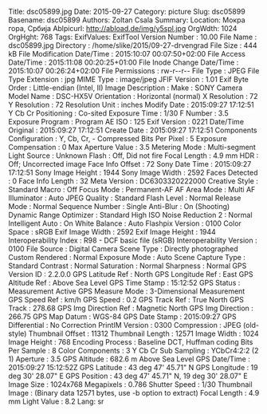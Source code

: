 Title: dsc05899.jpg
Date: 2015-09-27
Category: picture
Slug: dsc05899
Basename: dsc05899
Authors: Zoltan Csala
Summary:
Location: Мокра гора, Србија
Ablpicurl: http://abload.de/img/y5spl.jpg
OrgWdth: 1024
OrgHght: 768
Tags:
ExifValues: ExifTool Version Number : 10.00
            File Name : dsc05899.jpg
            Directory : /home/slike/2015/09-27-drvengrad
            File Size : 444 kB
            File Modification Date/Time : 2015:10:07 00:07:50+02:00
            File Access Date/Time : 2015:11:08 00:20:25+01:00
            File Inode Change Date/Time : 2015:10:07 00:26:24+02:00
            File Permissions : rw-r--r--
            File Type : JPEG
            File Type Extension : jpg
            MIME Type : image/jpeg
            JFIF Version : 1.01
            Exif Byte Order : Little-endian (Intel, II)
            Image Description :
            Make : SONY
            Camera Model Name : DSC-HX5V
            Orientation : Horizontal (normal)
            X Resolution : 72
            Y Resolution : 72
            Resolution Unit : inches
            Modify Date : 2015:09:27 17:12:51
            Y Cb Cr Positioning : Co-sited
            Exposure Time : 1/30
            F Number : 3.5
            Exposure Program : Program AE
            ISO : 125
            Exif Version : 0221
            Date/Time Original : 2015:09:27 17:12:51
            Create Date : 2015:09:27 17:12:51
            Components Configuration : Y, Cb, Cr, -
            Compressed Bits Per Pixel : 5
            Exposure Compensation : 0
            Max Aperture Value : 3.5
            Metering Mode : Multi-segment
            Light Source : Unknown
            Flash : Off, Did not fire
            Focal Length : 4.9 mm
            HDR : Off; Uncorrected image
            Face Info Offset : 72
            Sony Date Time : 2015:09:27 17:12:51
            Sony Image Height : 1944
            Sony Image Width : 2592
            Faces Detected : 0
            Face Info Length : 32
            Meta Version : DC6303320222000
            Creative Style : Standard
            Macro : Off
            Focus Mode : Permanent-AF
            AF Area Mode : Multi
            AF Illuminator : Auto
            JPEG Quality : Standard
            Flash Level : Normal
            Release Mode : Normal
            Sequence Number : Single
            Anti-Blur : On (Shooting)
            Dynamic Range Optimizer : Standard
            High ISO Noise Reduction 2 : Normal
            Intelligent Auto : On
            White Balance : Auto
            Flashpix Version : 0100
            Color Space : sRGB
            Exif Image Width : 2592
            Exif Image Height : 1944
            Interoperability Index : R98 - DCF basic file (sRGB)
            Interoperability Version : 0100
            File Source : Digital Camera
            Scene Type : Directly photographed
            Custom Rendered : Normal
            Exposure Mode : Auto
            Scene Capture Type : Standard
            Contrast : Normal
            Saturation : Normal
            Sharpness : Normal
            GPS Version ID : 2.2.0.0
            GPS Latitude Ref : North
            GPS Longitude Ref : East
            GPS Altitude Ref : Above Sea Level
            GPS Time Stamp : 15:12:52
            GPS Status : Measurement Active
            GPS Measure Mode : 3-Dimensional Measurement
            GPS Speed Ref : km/h
            GPS Speed : 0.2
            GPS Track Ref : True North
            GPS Track : 278.68
            GPS Img Direction Ref : Magnetic North
            GPS Img Direction : 266.75
            GPS Map Datum : WGS-84
            GPS Date Stamp : 2015:09:27
            GPS Differential : No Correction
            PrintIM Version : 0300
            Compression : JPEG (old-style)
            Thumbnail Offset : 11312
            Thumbnail Length : 12571
            Image Width : 1024
            Image Height : 768
            Encoding Process : Baseline DCT, Huffman coding
            Bits Per Sample : 8
            Color Components : 3
            Y Cb Cr Sub Sampling : YCbCr4:2:2 (2 1)
            Aperture : 3.5
            GPS Altitude : 682.6 m Above Sea Level
            GPS Date/Time : 2015:09:27 15:12:52Z
            GPS Latitude : 43 deg 47' 45.71" N
            GPS Longitude : 19 deg 30' 28.07" E
            GPS Position : 43 deg 47' 45.71" N, 19 deg 30' 28.07" E
            Image Size : 1024x768
            Megapixels : 0.786
            Shutter Speed : 1/30
            Thumbnail Image : (Binary data 12571 bytes, use -b option to extract)
            Focal Length : 4.9 mm
            Light Value : 8.2
Lang: sr

